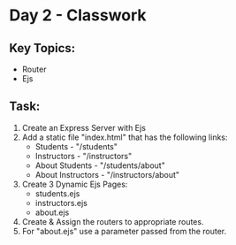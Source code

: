 # Day 2 - Classwork

## Key Topics:

-   Router
-   Ejs

## Task:

1. Create an Express Server with Ejs
2. Add a static file "index.html" that has the following links:
    - Students - "/students"
    - Instructors - "/instructors"
    - About Students - "/students/about"
    - About Instructors - "/instructors/about"
3. Create 3 Dynamic Ejs Pages:
    - students.ejs
    - instructors.ejs
    - about.ejs
4. Create & Assign the routers to appropriate routes.
5. For "about.ejs" use a parameter passed from the router.
